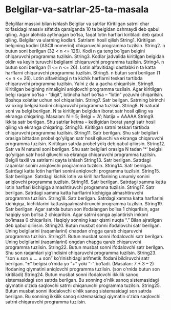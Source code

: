 # Belgilar-va-satrlar-25-ta-masala

Belgililar massivi bilan ishlash
Belgilar va satrlar
Kiritilgan satrni char toifasidagi massiv sifatida qaralganda 10 ta belgidan oshmaydi deb qabul qiling.
Agar alohida aytlmagan bo'lsa, faqat lotin harflari kiritiladi deb qabul qiling.
Belgilar va ularning kodlari. Satrlarni hosil qilish
String1. Kiritilgan belgining kodini (ASCII nomerini) chiqaruvchi programma tuzilsin.
String2. n butun soni berilgan (32 < n <= 126). Kodi n ga teng bo’lgan belgini chiqaruvchi
programma tuzilsin.
String3. Kodlar jadvalida kiritilgan belgidan oldin va keyin turuvchi belgilarni chiqaruvchi programma
tuzilsin.
String4. n butun soni berilgan (1 <= n <= 26). Lotin alfavitidagi dastlabki n ta katta harflarni
chiqaruvchi programma tuzilsin.
String5. n butun soni berilgan (1 <= n <= 26). Lotin alfavitidagi n ta kichik harflarni teskari tartibda
chiqaruvchi programma tuzilsin. Ya’ni z da a gacha chiqarilsin.
String6. Kiritilgan belgining nimaligini aniqlovchi programma tuzilsin. Agar kiritilgan belgi raqam
bo’lsa - “digit”, lotincha harf bo’lsa – “lotin” yozuvhi chiqarilsin. Boshqa xolatlar uchun nol chiqarilsin.
String7. Satr beilgan. Satrning birinchi va oxirgi belgisi kodini chiqaruvchi programma tuzilsin.
String8. N natural soni va belgi berilgan. N ta kiritilgan belgidan iborat satr hosil qiling va ekranga
chiqaring. Masalan: N = 5; Belgi = ‘A’; Natija = AAAAA
String9. Ikkita satr berilgan. Shu satrlar ketma – ketligidan iborat yangi satr hosil qiling va ekranga
chiqaring.
String10. Kiritilgan satrni teskari tartibda chiqaruvchi programma tuzilsin.
String11. Satr berilgan. Shu satr belgilari orasiga bittadan probel qo’yilgan satr hosil qiluvchi va
ekranga chiqaruvchi programma tuzilsin. Kiritilgan satrda probel yo’q deb qabul qilinsin.
String12. Satr va N natural soni berilgan. Shu satr belgilari orasiga N tadan ‘*’ belgisi qo’yilgan satr
hosil qiluvchi va ekranga chiqaruvchi programma tuzilsin.
Belgili taxlil va satrlarni qayta ishlash
String13. Satr berilgan. Satrdagi raqamlar sonini aniqlovchi programma tuzilsin.
String14. Satr berilgan. Satrdagi katta lotin harflari sonini aniqlovchi programma tuzilsin.
String15. Satr berilgan. Satrdagi kichik lotin va kirill harflarining umumiy sonini aniqlovchi
programma tuzilsin.
String16. Satr berilgan. Satrdagi xamma katta lotin harflari kichigiga almashtiruvchi programma
tuzilsin.
String17. Satr berilgan. Satrdagi xamma katta harflarini kichigiga almashtiruvchi programma
tuzilsin.
String18. Satr berilgan. Satrdagi xamma katta harflarini kichigiga, kichiklarini kattasigaalmashtiruvchi programma tuzilsin.
String19. Satr berilgan. Agar satrda butun son ifodalangan bo’lsa 1 chiqarilsin, agar haqiqiy son
bo’lsa 2 chiqarilsin. Agar satrni songa aylantirish imkoni bo’lmasa 0 chiqarilsin. Haqiqiy sonning kasr
qismi nuqta “.” Bilan ajratilgan deb qabul qilinsin.
String20. Butun musbat sonni ifodalovchi satr berilgan. Uning belgilarini (raqamlarini) chapdan
o’ngga qarab chiqaruvchi programma tuzilsin.
String21. Butun musbat sonni ifodalovchi satr berilgan. Uning belgilarini (raqamlarini) ongdan
chapga qarab chiqaruvchi programma tuzilsin.
String22. Butun musbat sonni ifodalovchi satr berilgan. Shu son raqamlari yig’indisini chiqaruvchi
programma tuzilsin.
String23. “son ± son ± … ± son” ko’rinishidagi arifmetik ifodani bildiruvchi satr berilgan. “±” belgisi
o’rnida yo “+” yoki “-” bo’ladi. (Masalan: 7 + 3 – 2) Ifodaning qiymatini aniqlovchi programma tuzilsin.
(son o’rnida butun son kiritiladi)
String24. Butun musbat sonni ifodalovchi ikkilik sanoq sistemasidagi son satrda berilgan. Bu
sonning o’nlik sanoq sistemasidagi qiymatin o’zida saqlovchi satrni chiqaruvchi programma tuzilsin.
String25. Butun musbat sonni ifodalovchi o’nlik sanoq sistemasidagi son satrda berilgan. Bu
sonning ikkilik sanoq sistemasidagi qiymatin o’zida saqlovchi satrni chiqaruvchi programma tuzilsin.
